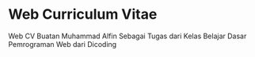 # Web Curriculum Vitae
Web CV Buatan Muhammad Alfin Sebagai Tugas dari Kelas Belajar Dasar Pemrograman Web
dari Dicoding
